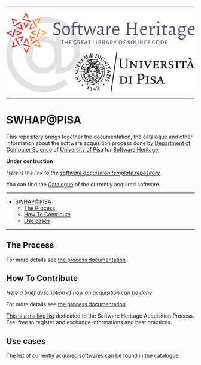 
---
<p align="center">
  <img src="./DOCS/IMAGES/SWHAP-PISA-LOGO-HEAD.png" alt="SWHAP@PISA"/>
</p>
<!-- ![SWHAP@PISA](./DOCS/IMAGES/SWHAP-PISA-LOGO-HEAD.png) -->

---

# SWHAP@PISA

This repository brings together the documentation, the catalogue and other information about the software acquisition process done by [Department of Computer Science](https://di.unipi.it) of [University of Pisa](https://unipi.it) for [Software Heritage](https://www.softwareheritage.org).

**Under contruction**
<!-- 
*We are currently working on the draft of [Working Notepad](DOCS/WorkingNotepad/WorkingNotepad.md).*
moved to DIUNIPI4SWH-NOTES
-->

*Here is the link to the [software acquisition template repository](https://github.com/Unipisa/SWHAP-TEMPLATE).*

You can find the [Catalogue](CATALOGUE.md) of the currently acquired software.

---

- [SWHAP@PISA](#swhappisa)
  - [The Process](#the-process)
  - [How To Contribute](#how-to-contribute)
  - [Use cases](#use-cases)


---

## The Process


For more details see [the process documentation](./DOCS/SHWAP@PISA.md)


## How To Contribute
_Here a brief description of how an acquisition can be done_

For more details see [the process documentation](./DOCS/HOWTO.md)

[This is a mailing list](https://sympa.inria.fr/sympa/info/swhap) dedicated to the Software Heritage Acquisition Process.
Feel free to register and exchange informations and best practices.

## Use cases

The list of currently acquired softwares can be found in [the catalogue](./catalogue.md)
